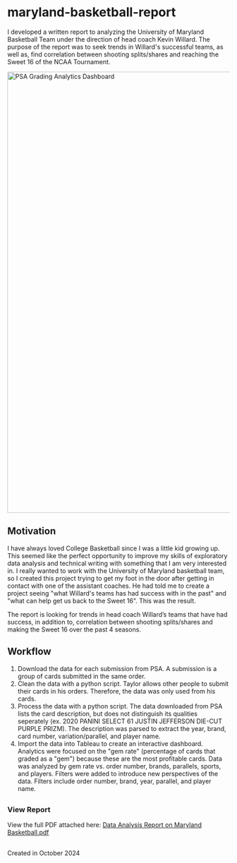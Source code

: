 # maryland-basketball-report

I developed a written report to analyzing the University of Maryland Basketball Team under the direction of head coach Kevin Willard. The purpose of the report was to seek trends in Willard's successful teams, as well as, find correlation between shooting splits/shares and reaching the Sweet 16 of the NCAA Tournament.

<img src="https://github.com/user-attachments/assets/bae9965d-ddf1-421a-8230-8cf000d5bd24" alt="PSA Grading Analytics Dashboard" width="1000">

## Motivation

I have always loved College Basketball since I was a little kid growing up. This seemed like the perfect opportunity to improve my skills of exploratory data analysis and technical writing with something that I am very interested in. I really wanted to work with the University of Maryland basketball team, so I created this project trying to get my foot in the door after getting in contact with one of the assistant coaches. He had told me to create a project seeing "what Willard's teams has had success with in the past" and "what can help get us back to the Sweet 16". This was the result.

The report is looking for trends in head coach Willard’s teams that have had success, in addition to, correlation between shooting splits/shares and making the Sweet 16 over the past 4 seasons.

## Workflow
1. Download the data for each submission from PSA. A submission is a group of cards submitted in the same order.
2. Clean the data with a python script. Taylor allows other people to submit their cards in his orders. Therefore, the data was only used from his cards.
3. Process the data with a python script. The data downloaded from PSA lists the card description, but does not distinguish its qualities seperately (ex. 2020 PANINI SELECT 61 JUSTIN JEFFERSON DIE-CUT PURPLE PRIZM). The description was parsed to extract the year, brand, card number, variation/parallel, and player name.
4. Import the data into Tableau to create an interactive dashboard. Analytics were focused on the "gem rate" (percentage of cards that graded as a "gem") because these are the most profitable cards. Data was analyzed by gem rate vs. order number, brands, parallels, sports, and players. Filters were added to introduce new perspectives of the data. Filters include order number, brand, year, parallel, and player name.

##

### View Report

View the full PDF attached here:
[Data Analysis Report on Maryland Basketball.pdf](https://github.com/user-attachments/files/18887262/Data.Analysis.Report.on.Maryland.Basketball.pdf)


##

Created in October 2024
